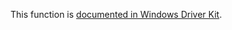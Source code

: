 This function is [documented in Windows Driver Kit](https://learn.microsoft.com/en-us/windows-hardware/drivers/ddi/ntifs/nf-ntifs-rtllengthsid).
